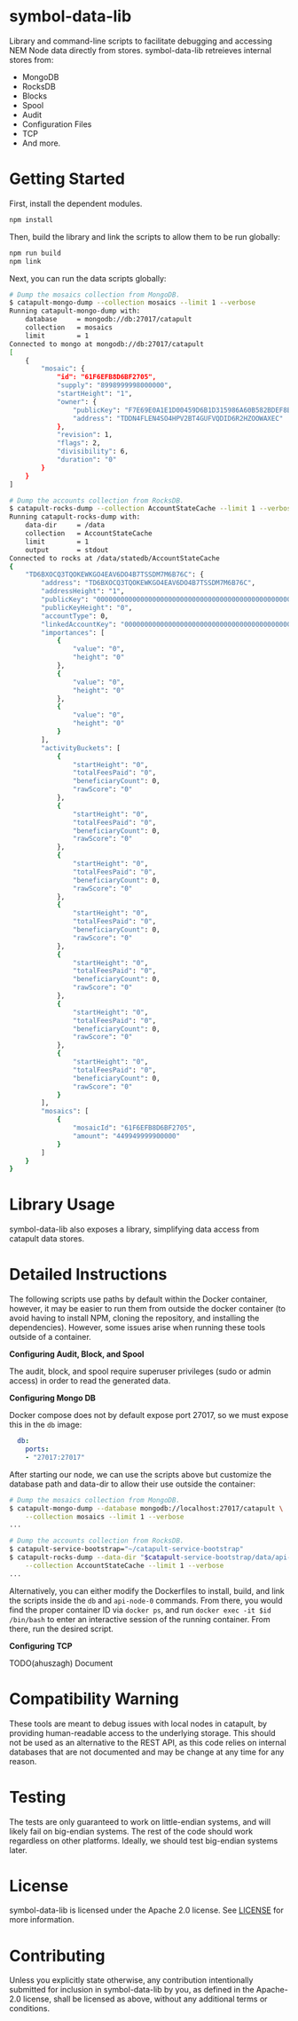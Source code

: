 symbol-data-lib
===============

Library and command-line scripts to facilitate debugging and accessing NEM Node data directly from stores. symbol-data-lib retreieves internal stores from:
- MongoDB
- RocksDB
- Blocks
- Spool
- Audit
- Configuration Files
- TCP
- And more.

# Getting Started

First, install the dependent modules.

```bash
npm install
```

Then, build the library and link the scripts to allow them to be run globally:

```bash
npm run build
npm link
```

Next, you can run the data scripts globally:

```bash
# Dump the mosaics collection from MongoDB.
$ catapult-mongo-dump --collection mosaics --limit 1 --verbose
Running catapult-mongo-dump with: 
    database     = mongodb://db:27017/catapult
    collection   = mosaics
    limit        = 1
Connected to mongo at mongodb://db:27017/catapult
[
    {
        "mosaic": {
            "id": "61F6EFB8D6BF2705",
            "supply": "8998999998000000",
            "startHeight": "1",
            "owner": {
                "publicKey": "F7E69E0A1E1D00459D6B1D315986A60B582BDEF8BB51EA6498A0ECA59AB7A2B4",
                "address": "TDDN4FLEN4SO4HPV2BT4GUFVQDID6R2HZOOWAXEC"
            },
            "revision": 1,
            "flags": 2,
            "divisibility": 6,
            "duration": "0"
        }
    }
]

# Dump the accounts collection from RocksDB.
$ catapult-rocks-dump --collection AccountStateCache --limit 1 --verbose
Running catapult-rocks-dump with: 
    data-dir     = /data
    collection   = AccountStateCache
    limit        = 1
    output       = stdout
Connected to rocks at /data/statedb/AccountStateCache
{
    "TD6BXOCQ3TQOKEWKGO4EAV6DO4B7TSSDM7M6B76C": {
        "address": "TD6BXOCQ3TQOKEWKGO4EAV6DO4B7TSSDM7M6B76C",
        "addressHeight": "1",
        "publicKey": "0000000000000000000000000000000000000000000000000000000000000000",
        "publicKeyHeight": "0",
        "accountType": 0,
        "linkedAccountKey": "0000000000000000000000000000000000000000000000000000000000000000",
        "importances": [
            {
                "value": "0",
                "height": "0"
            },
            {
                "value": "0",
                "height": "0"
            },
            {
                "value": "0",
                "height": "0"
            }
        ],
        "activityBuckets": [
            {
                "startHeight": "0",
                "totalFeesPaid": "0",
                "beneficiaryCount": 0,
                "rawScore": "0"
            },
            {
                "startHeight": "0",
                "totalFeesPaid": "0",
                "beneficiaryCount": 0,
                "rawScore": "0"
            },
            {
                "startHeight": "0",
                "totalFeesPaid": "0",
                "beneficiaryCount": 0,
                "rawScore": "0"
            },
            {
                "startHeight": "0",
                "totalFeesPaid": "0",
                "beneficiaryCount": 0,
                "rawScore": "0"
            },
            {
                "startHeight": "0",
                "totalFeesPaid": "0",
                "beneficiaryCount": 0,
                "rawScore": "0"
            },
            {
                "startHeight": "0",
                "totalFeesPaid": "0",
                "beneficiaryCount": 0,
                "rawScore": "0"
            },
            {
                "startHeight": "0",
                "totalFeesPaid": "0",
                "beneficiaryCount": 0,
                "rawScore": "0"
            }
        ],
        "mosaics": [
            {
                "mosaicId": "61F6EFB8D6BF2705",
                "amount": "449949999900000"
            }
        ]
    }
}
```

# Library Usage

symbol-data-lib also exposes a library, simplifying data access from catapult data stores.

# Detailed Instructions

The following scripts use paths by default within the Docker container, however, it may be easier to run them from outside the docker container (to avoid having to install NPM, cloning the repository, and installing the dependencies). However, some issues arise when running these tools outside of a container.

**Configuring Audit, Block, and Spool**

The audit, block, and spool require superuser privileges (sudo or admin access) in order to read the generated data.

**Configuring Mongo DB**

Docker compose does not by default expose port 27017, so we must expose this in the `db` image:

```yaml
  db:
    ports:
    - "27017:27017"
```

After starting our node, we can use the scripts above but customize the database path and data-dir to allow their use outside the container:

```bash
# Dump the mosaics collection from MongoDB.
$ catapult-mongo-dump --database mongodb://localhost:27017/catapult \
    --collection mosaics --limit 1 --verbose
...

# Dump the accounts collection from RocksDB.
$ catapult-service-bootstrap="~/catapult-service-bootstrap"
$ catapult-rocks-dump --data-dir "$catapult-service-bootstrap/data/api-node-0"  \
    --collection AccountStateCache --limit 1 --verbose
...
```

Alternatively, you can either modify the Dockerfiles to install, build, and link the scripts inside the `db` and `api-node-0` commands. From there, you would find the proper container ID via `docker ps`, and run `docker exec -it $id /bin/bash` to enter an interactive session of the running container. From there, run the desired script.

**Configuring TCP**

TODO(ahuszagh) Document

# Compatibility Warning

These tools are meant to debug issues with local nodes in catapult, by providing human-readable access to the underlying storage. This should not be used as an alternative to the REST API, as this code relies on internal databases that are not documented and may be change at any time for any reason.

# Testing

The tests are only guaranteed to work on little-endian systems, and will likely fail on big-endian systems. The rest of the code should work regardless on other platforms. Ideally, we should test big-endian systems later.

# License

symbol-data-lib is licensed under the Apache 2.0 license. See [LICENSE](/LICENSE) for more information.

# Contributing

Unless you explicitly state otherwise, any contribution intentionally submitted for inclusion in symbol-data-lib by you, as defined in the Apache-2.0 license, shall be licensed as above, without any additional terms or conditions.
